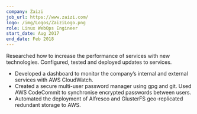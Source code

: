 ```yaml
---
company: Zaizi
job_url: https://www.zaizi.com/
logo: /img/Logos/ZaiziLogo.png
role: Linux WebOps Engineer
start_date: Aug 2017
end_date: Feb 2018
---
```

Researched how to increase the performance of services with new technologies. Configured, tested and deployed updates to services.

- Developed a dashboard to monitor the company’s internal and external services with AWS CloudWatch.
- Created a secure multi-user password manager using gpg and git. Used AWS CodeCommit to synchronise encrypted passwords between users.
- Automated the deployment of Alfresco and GlusterFS geo-replicated redundant storage to AWS.
